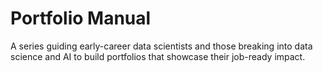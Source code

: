 # Portfolio Manual
A series guiding early-career data scientists and those breaking into data science and AI to build portfolios that showcase their job-ready impact.

